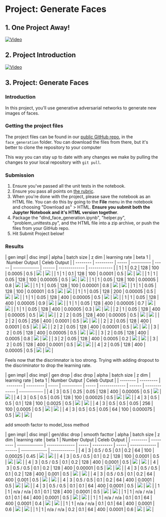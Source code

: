# Project: Generate Faces

## 1. One Project Away!

[![Video](readme/video1.png)](http://scrier.myqnapcloud.com:8080/share.cgi?ssid=0MZqBkd&ep=&path=%2FDeep.Learning%2F5.Generative-Adversial-Networks%2F3.Project-Generate-Faces%2Freadme&filename=1_-_Last_Project_-_Congrats.mp4&fid=0MZqBkd&open=normal)

## 2. Project Introduction

[![Video](readme/video2.png)](http://scrier.myqnapcloud.com:8080/share.cgi?ssid=0MZqBkd&ep=&path=%2FDeep.Learning%2F5.Generative-Adversial-Networks%2F3.Project-Generate-Faces%2Freadme&filename=2_-_P5_Intro.mp4&fid=0MZqBkd&open=normal)

## 3. Project: Generate Faces

### Introduction

In this project, you'll use generative adversarial networks to generate new images of faces.

### Getting the project files

The project files can be found in our [public GitHub repo](https://github.com/udacity/deep-learning/tree/master/), in the `face_generation` folder. You can download the files 
from there, but it's better to clone the repository to your computer

This way you can stay up to date with any changes we make by pulling the changes to your local repository with `git pull`.

### Submission

 1. Ensure you've passed all the unit tests in the notebook.
 1. Ensure you pass all points on [the rubric](https://review.udacity.com/#!/rubrics/891/view).
 1. When you're done with the project, please save the notebook as an HTML file. You can do this by going to the 
 **File** menu in the notebook and choosing "Download as" > HTML. **Ensure you submit both the Jupyter Notebook and it's 
 HTML version together**.
 1. Package the "dlnd_face_generation.ipynb", "helper.py", "problem_unittests.py", and the HTML file into a zip 
 archive, or push the files from your GitHub repo.
 1. Hit Submit Project below!
 
 ### Results
 
| gen impl | disc impl | alpha | batch size | z dim | learning rate | beta 1 | Number Output | Celeb Output |
| -------- | --------- | ----- | ---------- | ----- | ------------- | ------ | ------------- | ------------ |
| 1        | 1         | 0.2   | 128        | 100   | 0.0005        | 0.5    | ![](readme/number0.png) | ![](readme/celeb0.png) |
| 1        | 1         | 0.1   | 128        | 100   | 0.0001        | 0.5    | ![](readme/number1.png) | ![](readme/celeb1.png) |
| 1        | 1         | 0.05  | 128        | 100   | 0.00005       | 0.5    | ![](readme/number2.png) | ![](readme/celeb2.png) |
| 1        | 1         | 0.05  | 128        | 100   | 0.00005       | 0.8    | ![](readme/number3.png) | ![](readme/celeb3.png) |
| 1        | 1         | 0.05  | 128        | 100   | 0.00001       | 0.8    | ![](readme/number4.png) | ![](readme/celeb4.png) |
| 1        | 1         | 0.05  | 128        | 100   | 0.00001       | 0.5    | ![](readme/number5.png) | ![](readme/celeb5.png) |
| 1        | 1         | 0.05  | 128        | 200   | 0.00005       | 0.5    | ![](readme/number6.png) | ![](readme/celeb6.png) |
| 1        | 1         | 0.05  | 128        | 400   | 0.00005       | 0.5    | ![](readme/number7.png) | ![](readme/celeb7.png) |
| 1        | 1         | 0.05  | 128        | 400   | 0.00005       | 0.9    | ![](readme/number8.png) | ![](readme/celeb8.png) |
| 1        | 1         | 0.05  | 128        | 400   | 0.00005       | 0.7    | ![](readme/number9.png) | ![](readme/celeb9.png) |
| 1        | 1         | 0.05  | 128        | 400   | 0.00005       | 0.3    | ![](readme/number10.png) | ![](readme/celeb10.png) |
| 2        | 1         | 0.05  | 128        | 400   | 0.00005       | 0.5    | ![](readme/number11.png) | ![](readme/celeb11.png) |
| 2        | 2         | 0.05  | 128        | 400   | 0.00005       | 0.5    | ![](readme/number12.png) | ![](readme/celeb12.png) |
| 2        | 2         | 0.05  | 256        | 400   | 0.0001        | 0.5    | ![](readme/number13.png) | ![](readme/celeb13.png) |
| 2        | 2         | 0.05  | 128        | 400   | 0.0001        | 0.5    | ![](readme/number14.png) | ![](readme/celeb14.png) |
| 2        | 2         | 0.05  | 128        | 400   | 0.00001       | 0.5    | ![](readme/number15.png) | ![](readme/celeb15.png) |
| 3        | 2         | 0.05  | 128        | 400   | 0.00005       | 0.5    | ![](readme/number16.png) | ![](readme/celeb16.png) |
| 3        | 2         | 0.05  | 128        | 400   | 0.0005        | 0.8    | ![](readme/number17.png) | ![](readme/celeb17.png) |
| 3        | 2         | 0.05  | 128        | 400   | 0.0005        | 0.2    | ![](readme/number18.png) | ![](readme/celeb18.png) |
| 3        | 2         | 0.05  | 128        | 400   | 0.0001        | 0.5    | ![](readme/number19.png) | ![](readme/celeb19.png) |
| 4        | 2         | 0.05  | 128        | 400   | 0.00005       | 0.5    | ![](readme/number20.png) | ![](readme/celeb20.png) |

Feels now that the discrimnator is too strong. Trying with adding dropout to the discriminator to drop the learning rate.

| gen impl | disc impl | gen drop | disc drop | alpha | batch size | z dim | learning rate | beta 1 | Number Output | Celeb Output |
| -------- | --------- | -------- | --------- | ----- | ---------- | ----- | ------------- | ------ | ------------- | ------------ |
| 4        | 3         | 0.5      | 0.25      | 0.05  | 128        | 400   | 0.00005       | 0.5    | ![](readme/number21.png) | ![](readme/celeb21.png) |
| 4        | 3         | 0.5      | 0.5       | 0.05  | 128        | 100   | 0.00025       | 0.5    | ![](readme/number22.png) | ![](readme/celeb22.png) |
| 4        | 3         | 0.5      | 0.5       | 0.1   | 128        | 100   | 0.0025        | 0.5    | ![](readme/number23.png) | ![](readme/celeb23.png) |
| 4        | 3         | 0.5      | 0.5       | 0.05  | 256        | 100   | 0.0005        | 0.5    | ![](readme/number24.png) | ![](readme/celeb24.png) |
| 4        | 3         | 0.5      | 0.5       | 0.05  | 64         | 100   | 0.000075      | 0.5    | ![](readme/number25.png) | ![](readme/celeb25.png) |

add smooth factor to model_loss method

| gen impl | disc impl | gen/disc drop | smooth facttor | alpha | batch size | z dim | learning rate | beta 1 | Number Output | Celeb Output |
| -------- | --------- | ------------- | -------------- | ----- | ---------- | ----- | ------------- | ------ | ------------- | ------------ |
| 4        | 3         | 0.5 / 0.5     | 0.1            | 0.2   | 64         | 100   | 0.00025       | 0.45   | ![](readme/number26.png) | ![](readme/celeb26.png) |
| 4        | 3         | 0.5 / 0.5     | 0.1            | 0.2   | 128        | 100   | 0.0001        | 0.5   | ![](readme/number27.png) | ![](readme/celeb27.png) |
| 4        | 3         | 0.5 / 0.5     | 0.1            | 0.2   | 128        | 400   | 0.0001        | 0.5   | ![](readme/number28.png) | ![](readme/celeb28.png) |
| 4        | 3         | 0.5 / 0.5     | 0.1            | 0.2   | 128        | 400   | 0.00001       | 0.5   | ![](readme/number29.png) | ![](readme/celeb29.png) |
| 4        | 3         | 0.5 / 0.5     | 0.1            | 0.2   | 128        | 400   | 0.001         | 0.5   | ![](readme/number30.png) | ![](readme/celeb30.png) |
| 4        | 3         | 0.5 / 0.5     | 0.1            | 0.2   | 64         | 400   | 0.001         | 0.5   | ![](readme/number31.png) | ![](readme/celeb31.png) |
| 4        | 3         | 0.5 / 0.5     | 0.1            | 0.2   | 64         | 400   | 0.0001        | 0.5   | ![](readme/number32.png) | ![](readme/celeb32.png) |
| 4        | 3         | 0.5 / 0.5     | 0.1            | 0.1   | 64         | 400   | 0.0001        | 0.5   | ![](readme/number33.png) | ![](readme/celeb33.png) |
| 1        | 1         | n/a / n/a     | 0.1            | 0.1   | 128        | 400   | 0.0001        | 0.5   | ![](readme/number34.png) | ![](readme/celeb34.png) |
| 1        | 1         | n/a / n/a     | 0.1            | 0.1   | 64         | 400   | 0.0001        | 0.5   | ![](readme/number35.png) | ![](readme/celeb35.png) |
| 1        | 1         | n/a / n/a     | 0.1            | 0.1   | 64         | 400   | 0.0001        | 0.4   | ![](readme/number36.png) | ![](readme/celeb36.png) |
| 1        | 1         | n/a / n/a     | 0.1            | 0.1   | 64         | 400   | 0.0001        | 0.6   | ![](readme/number37.png) | ![](readme/celeb37.png) |
| 1        | 1         | n/a / n/a     | 0.2            | 0.1   | 64         | 400   | 0.0001        | 0.6   | ![](readme/number38.png) | ![](readme/celeb38.png) |

